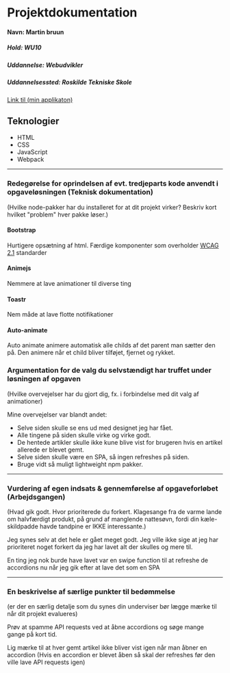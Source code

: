 # Projektdokumentation

#### Navn: Martin bruun

##### Hold: WU10

##### Uddannelse: Webudvikler

##### Uddannelsessted: Roskilde Tekniske Skole

[Link til (min applikaton)](https://newsbox.martinbruun.dk/)

## Teknologier

- HTML
- CSS
- JavaScript
- Webpack

---

### Redegørelse for oprindelsen af evt. tredjeparts kode anvendt i opgaveløsningen (Teknisk dokumentation)

(Hvilke node-pakker har du installeret for at dit projekt virker? Beskriv kort hvilket "problem" hver pakke løser.)

#### Bootstrap

Hurtigere opsætning af html. Færdige komponenter som overholder [WCAG 2.1](https://www.w3.org/TR/WCAG/) standarder

#### Animejs

Nemmere at lave animationer til diverse ting

#### Toastr

Nem måde at lave flotte notifikationer

#### Auto-animate

Auto animate animere automatisk alle childs af det parent man sætter den på.
Den animere når et child bliver tilføjet, fjernet og rykket.

### Argumentation for de valg du selvstændigt har truffet under løsningen af opgaven

(Hvilke overvejelser har du gjort dig, fx. i forbindelse med dit valg af animationer)

Mine overvejelser var blandt andet:

- Selve siden skulle se ens ud med designet jeg har fået.
- Alle tingene på siden skulle virke og virke godt.
- De hentede artikler skulle ikke kune blive vist for brugeren hvis en artikel allerede er blevet gemt.
- Selve siden skulle være en SPA, så ingen refreshes på siden.
- Bruge vidt så muligt lightweight npm pakker.

---

### Vurdering af egen indsats & gennemførelse af opgaveforløbet (Arbejdsgangen)

(Hvad gik godt. Hvor prioriterede du forkert. Klagesange fra de varme lande om halvfærdigt produkt, på grund af manglende nattesøvn, fordi din kæle-skildpadde havde tandpine er IKKE interessante.)

Jeg synes selv at det hele er gået meget godt. Jeg ville ikke sige at jeg har prioriteret noget forkert da jeg har lavet alt der skulles og mere til.

En ting jeg nok burde have lavet var en swipe function til at refreshe de accordions nu når jeg gik efter at lave det som en SPA

---

### En beskrivelse af særlige punkter til bedømmelse

(er der en særlig detalje som du synes din underviser bør lægge mærke til når dit projekt evalueres)

Prøv at spamme API requests ved at åbne accordions og søge mange gange på kort tid.

Lig mærke til at hver gemt artikel ikke bliver vist igen når man åbner en accordion (Hvis en accordion er blevet åben så skal der refreshes før den ville lave API requests igen)
